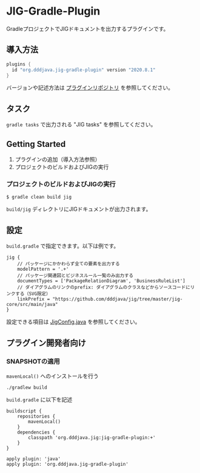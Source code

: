 # JIG-Gradle-Plugin

GradleプロジェクトでJIGドキュメントを出力するプラグインです。

## 導入方法

```build.gradle
plugins {
  id "org.dddjava.jig-gradle-plugin" version "2020.8.1"
}
```

バージョンや記述方法は [プラグインリポジトリ](https://plugins.gradle.org/plugin/org.dddjava.jig-gradle-plugin) を参照してください。

## タスク

`gradle tasks` で出力される "JIG tasks" を参照してください。

## Getting Started

1. プラグインの追加（導入方法参照）
1. プロジェクトのビルドおよびJIGの実行

### プロジェクトのビルドおよびJIGの実行

```
$ gradle clean build jig
```

`build/jig` ディレクトリにJIGドキュメントが出力されます。

## 設定

`build.gradle` で指定できます。以下は例です。
```
jig {
    // パッケージにかかわらず全ての要素を出力する
    modelPattern = '.+'
    // パッケージ関連図とビジネスルール一覧のみ出力する
    documentTypes = ['PackageRelationDiagram', 'BusinessRuleList']
    // ダイアグラムのリンクのprefix: ダイアグラムのクラスなどからソースコードにリンクする（SVG限定）
    linkPrefix = "https://github.com/dddjava/jig/tree/master/jig-core/src/main/java"
}
```

設定できる項目は [JigConfig.java](./src/main/java/org/dddjava/jig/gradle/JigConfig.java) を参照してください。

## プラグイン開発者向け

### SNAPSHOTの適用

`mavenLocal()` へのインストールを行う

```
./gradlew build
```

`build.gradle` に以下を記述

```
buildscript {
    repositories {
        mavenLocal()
    }
    dependencies {
        classpath 'org.dddjava.jig:jig-gradle-plugin:+'
    }
}

apply plugin: 'java'
apply plugin: 'org.dddjava.jig-gradle-plugin'
```
